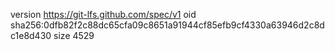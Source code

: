 version https://git-lfs.github.com/spec/v1
oid sha256:0dfb82f2c88dc65cfa09c8651a91944cf85efb9cf4330a63946d2c8dc1e8d430
size 4529
